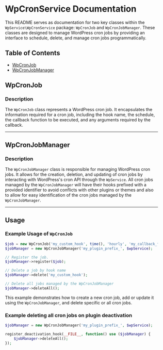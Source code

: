 # WpCronService Documentation

This README serves as documentation for two key classes within the `WpService\WpCronService` package: `WpCronJob` and `WpCronJobManager`. These classes are designed to manage WordPress cron jobs by providing an interface to schedule, delete, and manage cron jobs programmatically.

## Table of Contents
- [WpCronJob](#wpcronjob)
- [WpCronJobManager](#wpcronjobmanager)
  
## WpCronJob

### Description
The `WpCronJob` class represents a WordPress cron job. It encapsulates the information required for a cron job, including the hook name, the schedule, the callback function to be executed, and any arguments required by the callback. 

---

## WpCronJobManager

### Description
The `WpCronJobManager` class is responsible for managing WordPress cron jobs. It allows for the creation, deletion, and updating of cron jobs by interacting with WordPress's cron API through the `WpService`. All cron jobs managed by the `WpCronJobManager` will have their hooks prefixed with a provided identifier to avoid conflicts with other plugins or themes and also to allow for easy identification of the cron jobs managed by the `WpCronJobManager`.

---

## Usage

### Example Usage of `WpCronJob`

```php
$job = new WpCronJob('my_custom_hook', time(), 'hourly', 'my_callback_function', ['arg1', 'arg2']);
$jobManager = new WpCronJobManager('my_plugin_prefix_', $wpService);

// Register the job.
$jobManager->register($job);

// Delete a job by hook name
$jobManager->delete('my_custom_hook');

// Delete all jobs managed by the WpCronJobManager
$jobManager->deleteAll();
```

This example demonstrates how to create a new cron job, add or update it using the `WpCronJobManager`, and delete specific or all cron jobs.


### Example deleting all cron jobs on plugin deactivation

```php
$jobManager = new WpCronJobManager('my_plugin_prefix_', $wpService);

register_deactivation_hook(__FILE__, function() use ($jobManager) {
    $jobManager->deleteAll();
});
```
